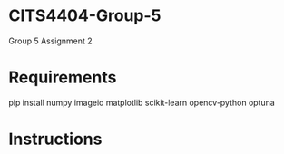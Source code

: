 # CITS4404-Group-5
Group 5 Assignment 2

# Requirements
pip install numpy imageio matplotlib scikit-learn opencv-python optuna

# Instructions
